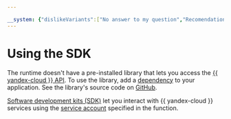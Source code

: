 ```yaml
---

__system: {"dislikeVariants":["No answer to my question","Recomendations didn't help","The content doesn't match title","Other"]}
---
```

# Using the SDK

The runtime doesn't have a pre-installed library that lets you access the [{{ yandex-cloud }} API](../../../api-design-guide/). To use the library, add a [dependency](dependencies.md) to your application. See the library's source code on [GitHub](https://github.com/yandex-cloud/dotnet-sdk).

[Software development kits (SDK)](https://en.wikipedia.org/wiki/Software_development_kit) let you interact with {{ yandex-cloud }} services using the [service account](../../operations/function-sa.md) specified in the function.

